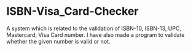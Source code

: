 # ISBN-Visa_Card-Checker
A system which is related to the validation of ISBN-10, ISBN-13, UPC, Mastercard, Visa Card number. I have also made a program to validate whether the given number is valid or not.
